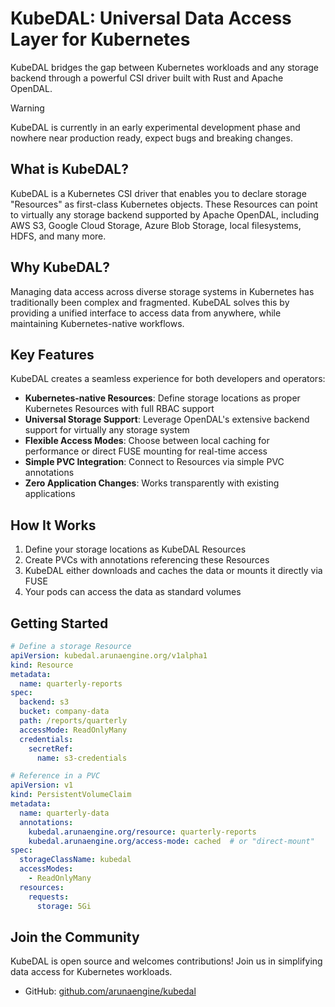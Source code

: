 # KubeDAL: Universal Data Access Layer for Kubernetes

KubeDAL bridges the gap between Kubernetes workloads and any storage backend through a powerful CSI driver built with Rust and Apache OpenDAL.

> [!WARNING]  
> KubeDAL is currently in an early experimental development phase and nowhere near production ready, expect bugs and breaking changes.

## What is KubeDAL?

KubeDAL is a Kubernetes CSI driver that enables you to declare storage "Resources" as first-class Kubernetes objects. These Resources can point to virtually any storage backend supported by Apache OpenDAL, including AWS S3, Google Cloud Storage, Azure Blob Storage, local filesystems, HDFS, and many more.

## Why KubeDAL?

Managing data access across diverse storage systems in Kubernetes has traditionally been complex and fragmented. KubeDAL solves this by providing a unified interface to access data from anywhere, while maintaining Kubernetes-native workflows.

## Key Features

KubeDAL creates a seamless experience for both developers and operators:

- **Kubernetes-native Resources**: Define storage locations as proper Kubernetes Resources with full RBAC support
- **Universal Storage Support**: Leverage OpenDAL's extensive backend support for virtually any storage system
- **Flexible Access Modes**: Choose between local caching for performance or direct FUSE mounting for real-time access
- **Simple PVC Integration**: Connect to Resources via simple PVC annotations
- **Zero Application Changes**: Works transparently with existing applications

## How It Works

1. Define your storage locations as KubeDAL Resources
2. Create PVCs with annotations referencing these Resources
3. KubeDAL either downloads and caches the data or mounts it directly via FUSE
4. Your pods can access the data as standard volumes

## Getting Started

```yaml
# Define a storage Resource
apiVersion: kubedal.arunaengine.org/v1alpha1
kind: Resource
metadata:
  name: quarterly-reports
spec:
  backend: s3
  bucket: company-data
  path: /reports/quarterly
  accessMode: ReadOnlyMany
  credentials:
    secretRef:
      name: s3-credentials
```

```yaml
# Reference in a PVC
apiVersion: v1
kind: PersistentVolumeClaim
metadata:
  name: quarterly-data
  annotations:
    kubedal.arunaengine.org/resource: quarterly-reports
    kubedal.arunaengine.org/access-mode: cached  # or "direct-mount"
spec:
  storageClassName: kubedal
  accessModes:
    - ReadOnlyMany
  resources:
    requests:
      storage: 5Gi
```

## Join the Community

KubeDAL is open source and welcomes contributions! Join us in simplifying data access for Kubernetes workloads.

- GitHub: [github.com/arunaengine/kubedal](https://github.com/arunaengine/kubedal)
